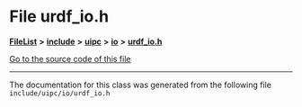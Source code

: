 

# File urdf\_io.h



[**FileList**](files.md) **>** [**include**](dir_d44c64559bbebec7f509842c48db8b23.md) **>** [**uipc**](dir_9f30510905f1286cc334e7ecdb1aceca.md) **>** [**io**](dir_852854ea57a318f61c10cfed1155dbd7.md) **>** [**urdf\_io.h**](urdf__io_8h.md)

[Go to the source code of this file](urdf__io_8h_source.md)





































































------------------------------
The documentation for this class was generated from the following file `include/uipc/io/urdf_io.h`

